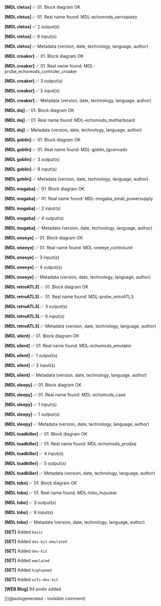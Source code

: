__[MDL cletus]__ :white_check_mark: 01. Block diagram OK

__[MDL cletus]__ :white_check_mark: 01. Real name found: MDL-echomods_servopiezo

__[MDL cletus]__ :white_check_mark: 2 output(s)

__[MDL cletus]__ :white_check_mark: 6 input(s)

__[MDL cletus]__ :white_check_mark: Metadata (version, date, technology, language, author)

__[MDL croaker]__ :white_check_mark: 01. Block diagram OK

__[MDL croaker]__ :white_check_mark: 01. Real name found: MDL-probe_echomods_controler_croaker

__[MDL croaker]__ :white_check_mark: 3 output(s)

__[MDL croaker]__ :white_check_mark: 5 input(s)

__[MDL croaker]__ :white_check_mark: Metadata (version, date, technology, language, author)

__[MDL doj]__ :white_check_mark: 01. Block diagram OK

__[MDL doj]__ :white_check_mark: 01. Real name found: MDL-echomods_motherboard

__[MDL doj]__ :white_check_mark: Metadata (version, date, technology, language, author)

__[MDL goblin]__ :white_check_mark: 01. Block diagram OK

__[MDL goblin]__ :white_check_mark: 01. Real name found: MDL-goblin_tgcenvadc

__[MDL goblin]__ :white_check_mark: 3 output(s)

__[MDL goblin]__ :white_check_mark: 8 input(s)

__[MDL goblin]__ :white_check_mark: Metadata (version, date, technology, language, author)

__[MDL mogaba]__ :white_check_mark: 01. Block diagram OK

__[MDL mogaba]__ :white_check_mark: 01. Real name found: MDL-mogaba_small_powersupply

__[MDL mogaba]__ :white_check_mark: 2 input(s)

__[MDL mogaba]__ :white_check_mark: 4 output(s)

__[MDL mogaba]__ :white_check_mark: Metadata (version, date, technology, language, author)

__[MDL oneeye]__ :white_check_mark: 01. Block diagram OK

__[MDL oneeye]__ :white_check_mark: 01. Real name found: MDL-oneeye_controlunit

__[MDL oneeye]__ :white_check_mark: 3 input(s)

__[MDL oneeye]__ :white_check_mark: 4 output(s)

__[MDL oneeye]__ :white_check_mark: Metadata (version, date, technology, language, author)

__[MDL retroATL3]__ :white_check_mark: 01. Block diagram OK

__[MDL retroATL3]__ :white_check_mark: 01. Real name found: MDL-probe_retroATL3

__[MDL retroATL3]__ :white_check_mark: 3 output(s)

__[MDL retroATL3]__ :white_check_mark: 6 input(s)

__[MDL retroATL3]__ :white_check_mark: Metadata (version, date, technology, language, author)

__[MDL silent]__ :white_check_mark: 01. Block diagram OK

__[MDL silent]__ :white_check_mark: 01. Real name found: MDL-echomods_emulator

__[MDL silent]__ :white_check_mark: 1 output(s)

__[MDL silent]__ :white_check_mark: 3 input(s)

__[MDL silent]__ :white_check_mark: Metadata (version, date, technology, language, author)

__[MDL sleepy]__ :white_check_mark: 01. Block diagram OK

__[MDL sleepy]__ :white_check_mark: 01. Real name found: MDL-echomods_case

__[MDL sleepy]__ :white_check_mark: 1 input(s)

__[MDL sleepy]__ :white_check_mark: 1 output(s)

__[MDL sleepy]__ :white_check_mark: Metadata (version, date, technology, language, author)

__[MDL toadkiller]__ :white_check_mark: 01. Block diagram OK

__[MDL toadkiller]__ :white_check_mark: 01. Real name found: MDL-echomods_prudaq

__[MDL toadkiller]__ :white_check_mark: 4 input(s)

__[MDL toadkiller]__ :white_check_mark: 5 output(s)

__[MDL toadkiller]__ :white_check_mark: Metadata (version, date, technology, language, author)

__[MDL tobo]__ :white_check_mark: 01. Block diagram OK

__[MDL tobo]__ :white_check_mark: 01. Real name found: MDL-tobo_hvpulser

__[MDL tobo]__ :white_check_mark: 3 output(s)

__[MDL tobo]__ :white_check_mark: 6 input(s)

__[MDL tobo]__ :white_check_mark: Metadata (version, date, technology, language, author)

__[SET]__ Added `basic`

__[SET]__ Added `dev-kit-emulated`

__[SET]__ Added `dev-kit`

__[SET]__ Added `emulated`

__[SET]__ Added `highspeed`

__[SET]__ Added `wifi-dev-kit`

__[WEB Blog]__ 94 posts added


[](@autogenerated - invisible comment)